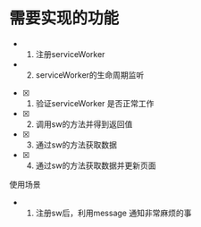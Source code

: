# 需要实现的功能
- 1. 注册serviceWorker
- 2. serviceWorker的生命周期监听
- [x] 1. 验证serviceWorker 是否正常工作
- [x] 2. 调用sw的方法并得到返回值
- [x] 3. 通过sw的方法获取数据
- [x] 4. 通过sw的方法获取数据并更新页面

使用场景
- 1. 注册sw后，利用message 通知非常麻烦的事